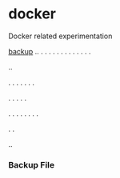 # docker
Docker related experimentation


[backup](#BackupFile)
..
.
.
.
.
.
.
.
.
.
.
.
.
.

..

.
.
.
.
.
.
.

.
.
.
.
.

.
.
.
.
.
.
.
.

.
.

..
### Backup File
